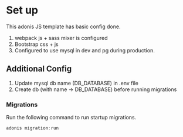 # Set up
This adonis JS template has basic config done.
1. webpack js + sass mixer is configured
2. Bootstrap css + js
3. Configured to use mysql in dev and pg during production.

## Additional Config
1. Update mysql db name (DB_DATABASE) in .env file
2. Create db (with name -> DB_DATABASE) before running migrations

### Migrations
Run the following command to run startup migrations.

```js
adonis migration:run
```
